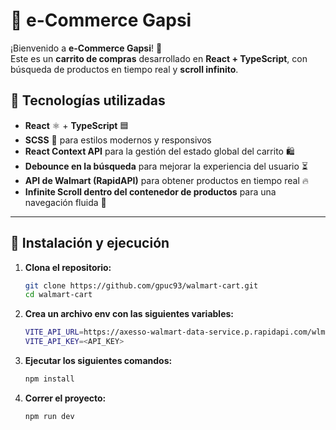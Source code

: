 # 🛒 e-Commerce Gapsi

¡Bienvenido a **e-Commerce Gapsi**! 🚀  
Este es un **carrito de compras** desarrollado en **React + TypeScript**, con búsqueda de productos en tiempo real y **scroll infinito**.

## 📌 Tecnologías utilizadas

- **React** ⚛️ + **TypeScript** 🟦
- **SCSS** 🎨 para estilos modernos y responsivos
- **React Context API** para la gestión del estado global del carrito 🛍️
- **Debounce en la búsqueda** para mejorar la experiencia del usuario ⏳
- **API de Walmart (RapidAPI)** para obtener productos en tiempo real 🔥
- **Infinite Scroll dentro del contenedor de productos** para una navegación fluida 📜

---

## 📌 Instalación y ejecución

1. **Clona el repositorio:**
   ```sh
   git clone https://github.com/gpuc93/walmart-cart.git
   cd walmart-cart

2. **Crea un archivo env con las siguientes variables:**
   ```sh
   VITE_API_URL=https://axesso-walmart-data-service.p.rapidapi.com/wlm/
   VITE_API_KEY=<API_KEY>
   
3. **Ejecutar los siguientes comandos:**
   ```sh
   npm install

4. **Correr el proyecto:**
   ```sh
   npm run dev
